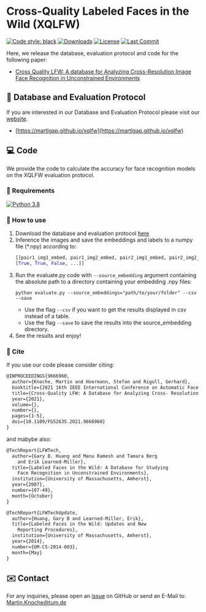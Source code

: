 # Cross-Quality Labeled Faces in the Wild (XQLFW)
[![Code style: black](https://img.shields.io/badge/code%20style-black-000000.svg)](https://github.com/psf/black)
[![Downloads](https://img.shields.io/github/downloads/martlgap/xqlfw/total)](https://img.shields.io/github/downloads/martlgap/xqlfw/total)
[![License](https://img.shields.io/badge/license-MIT-blue)](https://img.shields.io/badge/license-MIT-blue)
[![Last Commit](https://img.shields.io/github/last-commit/martlgap/xqlfw)](https://img.shields.io/github/last-commit/martlgap/xqlfw)


Here, we release the database, evaluation protocol and code for the following paper:
- [Cross Quality LFW: A database for Analyzing Cross-Resolution Image Face Recognition in Unconstrained Environments
](https://arxiv.org/pdf/2108.10290.pdf)

## 📂 Database and Evaluation Protocol
If you are interested in our Database and Evaluation Protocol please visit our [website](https://martlgap.github.io/xqlfw).
- [https://martlgap.github.io/xqlfw](https://martlgap.github.io/xqlfw)

## 💻 Code
We provide the code to calculate the accuracy for face recognition models on the XQLFW evaluation protocol. 

### 🥣 Requirements
[![Python 3.8](https://img.shields.io/badge/Python-3.8-blue)](https://img.shields.io/badge/Python-3.8-blue)

### 🚀 How to use
1. Download the database and evaluation protocol [here](https://martlgap.github.io/xqlfw/pages/download)
2. Inference the images and save the embeddings and labels to a numpy file (*.npy) according to: 
    ```python
    [[pair1_img1_embed, pair1_img2_embed, pair2_img1_embed, pair2_img2_embed, ...], 
    [True, True, False, ...]]
    ```
3. Run the evaluate.py code with `--source_embedding` argument 
containing the absolute path to a directory containing your embedding .npy files:
    ```shell
    python evaluate.py --source_embeddings="path/to/your/folder" --csv --save
    ```
    - Use the flag `--csv` if you want to get the results displayed in csv instead of a table.
    - Use the flag `--save` to save the results into the source_embedding directory.
4. See the results and enjoy!

### 📖 Cite
If you use our code please consider citing:
~~~tex
@INPROCEEDINGS{9666960,
  author={Knoche, Martin and Hoermann, Stefan and Rigoll, Gerhard},
  booktitle={2021 16th IEEE International Conference on Automatic Face and Gesture Recognition (FG 2021)}, 
  title={Cross-Quality LFW: A Database for Analyzing Cross- Resolution Image Face Recognition in Unconstrained Environments}, 
  year={2021},
  volume={},
  number={},
  pages={1-5},
  doi={10.1109/FG52635.2021.9666960}
}
~~~
and mabybe also:
~~~tex
@TechReport{LFWTech,
  author={Gary B. Huang and Manu Ramesh and Tamara Berg
    and Erik Learned-Miller},
  title={Labeled Faces in the Wild: A Database for Studying
    Face Recognition in Unconstrained Environments},
  institution={University of Massachusetts, Amherst},
  year={2007},
  number={07-49},
  month={October}
}

@TechReport{LFWTechUpdate,
  author={Huang, Gary B and Learned-Miller, Erik},
  title={Labeled Faces in the Wild: Updates and New
    Reporting Procedures},
  institution={University of Massachusetts, Amherst},
  year={2014},
  number={UM-CS-2014-003},
  month={May}
}
~~~

## ✉️ Contact
For any inquiries, please open an [issue](https://github.com/Martlgap/xqlfw/issues) on GitHub or send an E-Mail to: [Martin.Knoche@tum.de](mailto:Martin.Knoche@tum.de)
